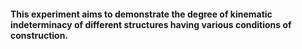 #### This experiment aims to demonstrate the degree of kinematic indeterminacy of different structures having various conditions of construction.  